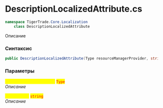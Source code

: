 
# DescriptionLocalizedAttribute.cs
```csharp
namespace TigerTrade.Core.Localization  
    class DescriptionLocalizedAttribute
```

Описание

### Синтаксис
```csharp
public DescriptionLocalizedAttribute(Type resourceManagerProvider, string resourceKey)
```

### Параметры  
<mark style="color:yellow;">**`resourceManagerProvider`**</mark> <mark style="color:red;">`Type`</mark>  
 *Описание*  
  
<mark style="color:yellow;">**`resourceKey`**</mark> <mark style="color:red;">`string`</mark>  
 *Описание*  
  

                    
                    